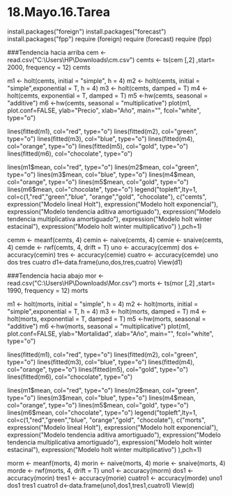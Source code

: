 # 18.Mayo.16.Tarea
install.packages("foreign")
install.packages("forecast")
install.packages("fpp")
require (foreign)
require (forecast)
require (fpp)

###Tendencia hacia arriba
cem <- read.csv("C:\\Users\\HP\\Downloads\\cm.csv")
cemts <- ts(cem [,2] ,start= 2000, frequency = 12)
cemts

m1 <- holt(cemts, initial = "simple", h = 4)
m2 <- holt(cemts, initial = "simple",exponential = T, h = 4)
m3 <- holt(cemts, damped = T)
m4 <- holt(cemts, exponential = T, damped = T)
m5 <-hw(cemts, seasonal = "additive")
m6 <-hw(cemts, seasonal = "multiplicative")
plot(m1, plot.conf=FALSE, ylab="Precio",
     xlab="Año", main="", fcol="white", type="o")

lines(fitted(m1), col="red", type="o")
lines(fitted(m2), col="green", type="o")
lines(fitted(m3), col="blue", type="o")
lines(fitted(m4), col="orange", type="o")
lines(fitted(m5), col="gold", type="o")
lines(fitted(m6), col="chocolate", type="o")

lines(m1$mean, col="red", type="o")
lines(m2$mean, col="green", type="o")
lines(m3$mean, col="blue", type="o")
lines(m4$mean, col="orange", type="o")
lines(m5$mean, col="gold", type="o")
lines(m6$mean, col="chocolate", type="o")
legend("topleft",lty=1, col=c(1,"red","green","blue", "orange","gold", "chocolate"), 
       c("cemts", expression("Modelo lineal Holt"), expression("Modelo holt exponencial"),
         expression("Modelo tendencia aditiva amortiguado"), expression("Modelo tendencia multiplicativa amortiguado"),
         expression("Modelo holt winter estacinal"), expression("Modelo holt winter multiplicativo")
       ),pch=1)

cemm <- meanf(cemts, 4)
cemin <- naive(cemts, 4)
cemie <- snaive(cemts, 4)
cemde <- rwf(cemts, 4, drift = T)
uno <- accuracy(cemm)
dos <- accuracy(cemin)
tres <- accuracy(cemie)
cuatro <- accuracy(cemde)
uno
dos
tres
cuatro
d1<-data.frame(uno,dos,tres,cuatro)
View(d1)

###Tendencia hacia abajo
mor <- read.csv("C:\\Users\\HP\\Downloads\\Mor.csv")
morts <- ts(mor [,2] ,start= 1990, frequency = 12)
morts

m1 <- holt(morts, initial = "simple", h = 4)
m2 <- holt(morts, initial = "simple",exponential = T, h = 4)
m3 <- holt(morts, damped = T)
m4 <- holt(morts, exponential = T, damped = T)
m5 <-hw(morts, seasonal = "additive")
m6 <-hw(morts, seasonal = "multiplicative")
plot(m1, plot.conf=FALSE, ylab="Mortalidad",
     xlab="Año", main="", fcol="white", type="o")

lines(fitted(m1), col="red", type="o")
lines(fitted(m2), col="green", type="o")
lines(fitted(m3), col="blue", type="o")
lines(fitted(m4), col="orange", type="o")
lines(fitted(m5), col="gold", type="o")
lines(fitted(m6), col="chocolate", type="o")

lines(m1$mean, col="red", type="o")
lines(m2$mean, col="green", type="o")
lines(m3$mean, col="blue", type="o")
lines(m4$mean, col="orange", type="o")
lines(m5$mean, col="gold", type="o")
lines(m6$mean, col="chocolate", type="o")
legend("topleft",lty=1, col=c(1,"red","green","blue", "orange","gold", "chocolate"), 
       c("morts", expression("Modelo lineal Holt"), expression("Modelo holt exponencial"),
         expression("Modelo tendencia aditiva amortiguado"), expression("Modelo tendencia multiplicativa amortiguado"),
         expression("Modelo holt winter estacinal"), expression("Modelo holt winter multiplicativo")
       ),pch=1)

morm <- meanf(morts, 4)
morin <- naive(morts, 4)
morie <- snaive(morts, 4)
morde <- rwf(morts, 4, drift = T)
uno1 <- accuracy(morm)
dos1 <- accuracy(morin)
tres1 <- accuracy(morie)
cuatro1 <- accuracy(morde)
uno1
dos1
tres1
cuatro1
d<-data.frame(uno1,dos1,tres1,cuatro1)
View(d)


